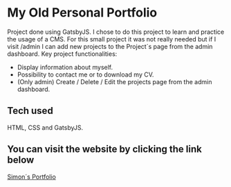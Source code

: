 # My Old Personal Portfolio

Project done using GatsbyJS. I chose to do this project to learn and practice the usage of a CMS. For this small project it was not really needed but if I visit /admin I can add new projects to the Project´s page from the admin dashboard. Key project functionalities:

  - Display information about myself.
  - Possibility to contact me or to download my CV.
  - (Only admin) Create / Delete / Edit the projects page from the admin dashboard.

## Tech used

HTML, CSS and GatsbyJS.

## You can visit the website by clicking the link below

[Simon´s Portfolio](https://simonc.netlify.app/)
